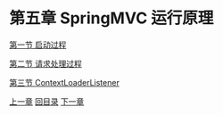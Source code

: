 # 第五章 SpringMVC 运行原理

[第一节 启动过程](verse01.html)

[第二节 请求处理过程](verse02.html)

[第三节 ContextLoaderListener](verse03.html)



[上一章](../chapter04/index.html) [回目录](../index.html) [下一章](../chapter06/index.html)
